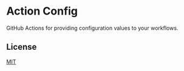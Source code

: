 # Action Config

GitHub Actions for providing configuration values to your workflows.

## License

[MIT](LICENSE)
